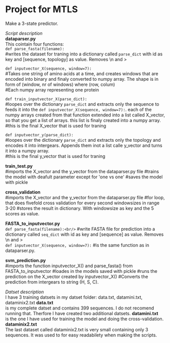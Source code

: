 # Project for MTLS
Make a 3-state predictor. 


*Script description*<br/>
**dataparser.py**<br/>
This cointain four functions:<br/>
`def parse_fasta(filename):`<br/>
#writes the dataset for traning into a dictionary called `parse_dict` with id as key and [sequence, topology] as value. Removes \n and ><p>
`def inputvector_X(sequence, window=7):`<br/>
#Takes one string of amino acids at a time, and creates windows that are encoded into binary and finaly converted to numpy array. The shape is in form of (window, nr of windows) where (row, colum)<br/> 
#Each numpy array representing one protein<p>
`def train_inputvector_X(parse_dict):`<br/>
#loopes over the dictionary `parse_dict` and extracts only the sequence to feeds it into the `def inputvector_X(sequence, window=7):`. each of the numpy arrays created from that function extended into a list called X_vector, so that you get a list of arrays. this list is finaly created into a numpy array.<br/>
#this is the final X_vector that is used for traning <p>
`def inputvector_y(parse_dict):`<br/>
#loopes over the dictionary `parse_dict` and extracts only the topology and encodes it into intergears. Appends them inot a list calle y_vector and turns it into a numpy array.<br/> 
#this is the final y_vector that is used for traning 


**train_test.py**<br/>
#imports the X_vector and the y_vector from the dataparser.py file
#trains the model with deafult parameter except for 'one vs one'
#saves the model with pickle 

**cross_validation**<br/>
#imports the X_vector and the y_vector from the dataparser.py file
#for loop, that does fivefold cross validation for every second windowsizes in range 3-20
#stores the result in dictionary. With windowsize as key and the 5 scores as value. 
 
**FASTA_to_inputvector.py**<br/>
`def parse_fasta(filename):<br/>`
#write FASTA file for prediction into a dictionary called `seq_dict` with id as key and [sequence] as value. Removes \n and ><br/>
`def inputvector_X(sequence, window=7):`
#is the same function as in dataparser.py. 

**svm_prediction.py**<br/>
#imports the function inputvector_X() and parse_fasta() from FASTA_to_inputvector
#loades in the models saved with pickle
#runs the prediction on the X_vector created by inputvector_X()
#Converts the prediction from intergears to string (H, S, C).

*Datset description*<br/>
I have 3 training datsets in my datset folder: data.txt, datamini.txt, dataminix2.txt 
**data.txt** <br/>
is my complete datset and contains 399 sequences. I do not recomend running that. Therfore I have created two additional datsets. 
**datamini.txt** <br/>
is the one I have used for training the model and doing the cross-validation. 
**dataminix2.txt**<br/>
The last dataset called dataminix2.txt is very small containing only 3 sequences. It was used to for easy readabilety when making the scripts. 


